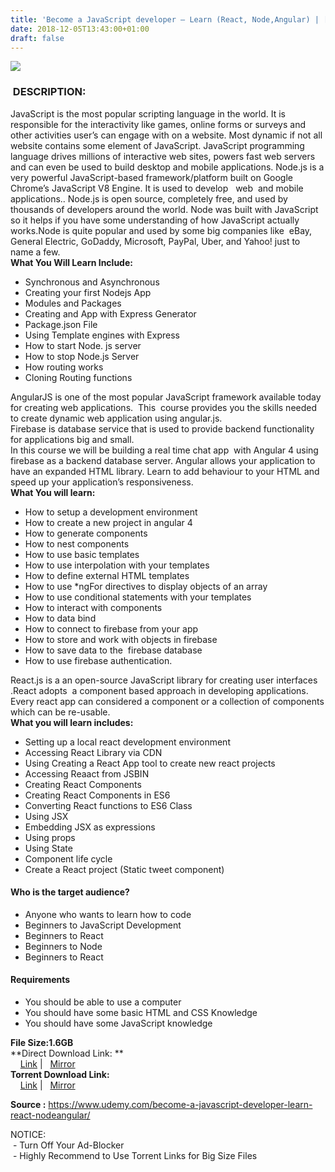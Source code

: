 ```yaml
---
title: 'Become a JavaScript developer – Learn (React, Node,Angular) | [ 199.99$ Course For Free ]'
date: 2018-12-05T13:43:00+01:00
draft: false
---
```


[![](https://2.bp.blogspot.com/-77kfOcd3VcQ/XAfGOI53EjI/AAAAAAAAAo0/F9qWfWHh-m4eb-bdEIXmeTtsYyTiTvY0gCLcBGAs/s640/Become-a-JavaScript-developer-%25E2%2580%2593-Learn-React-NodeAngular.jpg)](https://2.bp.blogspot.com/-77kfOcd3VcQ/XAfGOI53EjI/AAAAAAAAAo0/F9qWfWHh-m4eb-bdEIXmeTtsYyTiTvY0gCLcBGAs/s1600/Become-a-JavaScript-developer-%25E2%2580%2593-Learn-React-NodeAngular.jpg)

###  DESCRIPTION:

JavaScript is the most popular scripting language in the world. It is responsible for the interactivity like games, online forms or surveys and other activities user’s can engage with on a website. Most dynamic if not all website contains some element of JavaScript. JavaScript programming language drives millions of interactive web sites, powers fast web servers and can even be used to build desktop and mobile applications. Node.js is a very powerful JavaScript-based framework/platform built on Google Chrome’s JavaScript V8 Engine. It is used to develop   web  and mobile applications.. Node.js is open source, completely free, and used by thousands of developers around the world. Node was built with JavaScript so it helps if you have some understanding of how JavaScript actually works.Node is quite popular and used by some big companies like  eBay, General Electric, GoDaddy, Microsoft, PayPal, Uber, and Yahoo! just to  name a few.  
**What You Will Learn Include:**  

*   Synchronous and Asynchronous
*   Creating your first Nodejs App
*   Modules and Packages
*   Creating and App with Express Generator
*   Package.json File
*   Using Template engines with Express
*   How to start Node. js server
*   How to stop Node.js Server
*   How routing works
*   Cloning Routing functions

AngularJS is one of the most popular JavaScript framework available today for creating web applications.  This  course provides you the skills needed to create dynamic web application using angular.js.  
Firebase is database service that is used to provide backend functionality for applications big and small.  
In this course we will be building a real time chat app  with Angular 4 using firebase as a backend database server. Angular allows your application to have an expanded HTML library. Learn to add behaviour to your HTML and speed up your application’s responsiveness.  
**What You will learn:**  

*   How to setup a development environment
*   How to create a new project in angular 4
*   How to generate components
*   How to nest components
*   How to use basic templates
*   How to use interpolation with your templates
*   How to define external HTML templates
*   How to use \*ngFor directives to display objects of an array
*   How to use conditional statements with your templates
*   How to interact with components
*   How to data bind
*   How to connect to firebase from your app
*   How to store and work with objects in firebase
*   How to save data to the  firebase database
*   How to use firebase authentication.

React.js is a an open-source JavaScript library for creating user interfaces .React adopts  a component based approach in developing applications.  
Every react app can considered a component or a collection of components which can be re-usable.  
**What you will learn includes:**  

*   Setting up a local react development environment
*   Accessing React Library via CDN
*   Using Creating a React App tool to create new react projects
*   Accessing Reaact from JSBIN
*   Creating React Components
*   Creating React Components in ES6
*   Converting React functions to ES6 Class
*   Using JSX
*   Embedding JSX as expressions
*   Using props
*   Using State
*   Component life cycle
*   Create a React project (Static tweet component)

#### Who is the target audience?

*   Anyone who wants to learn how to code
*   Beginners to JavaScript Development
*   Beginners to React
*   Beginners to Node
*   Beginners to React

#### Requirements

*   You should be able to use a computer
*   You should have some basic HTML and CSS Knowledge
*   You should have some JavaScript knowledge

**File Size:1.6GB**  
**Direct Download Link: **  
    [Link](http://crowdurl.com/BecomeaJavaScriptlink1) |   [Mirror](http://crowdurl.com/BecomeaJavaScriptlink2)  
**Torrent Download Link:**  
    [Link](http://crowdurl.com/BecomeaJavaScripttorrent1) |   [Mirror](http://crowdurl.com/BecomeaJavaScripttorrent2)  
  
**Source :** https://www.udemy.com/become-a-javascript-developer-learn-react-nodeangular/  
  
NOTICE:  
 - Turn Off Your Ad-Blocker  
 - Highly Recommend to Use Torrent Links for Big Size Files